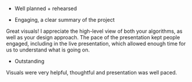  - Well planned + rehearsed

 - Engaging, a clear summary of the project

Great visuals! I appreciate the high-level view of both your algorithms, as well as your design approach. The pace of the presentation kept people engaged, including in the live presentation, which allowed enough time for us to understand what is going on.

 - Outstanding

Visuals were very helpful, thoughtful and presentation was well paced.
